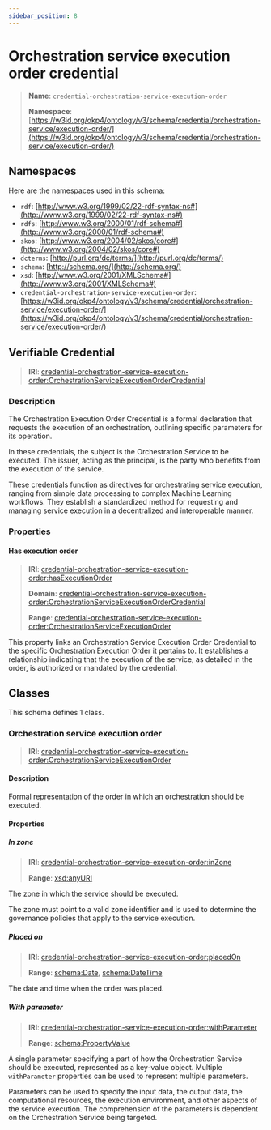 ```yaml
---
sidebar_position: 8
---
```

[//]: # (This file is auto-generated. Please do not modify it yourself.)

# Orchestration service execution order credential

> **Name**: `credential-orchestration-service-execution-order`
>
> **Namespace**: [https://w3id.org/okp4/ontology/v3/schema/credential/orchestration-service/execution-order/](https://w3id.org/okp4/ontology/v3/schema/credential/orchestration-service/execution-order/)

## Namespaces

Here are the namespaces used in this schema:

- `rdf`: [http://www.w3.org/1999/02/22-rdf-syntax-ns#](http://www.w3.org/1999/02/22-rdf-syntax-ns#)
- `rdfs`: [http://www.w3.org/2000/01/rdf-schema#](http://www.w3.org/2000/01/rdf-schema#)
- `skos`: [http://www.w3.org/2004/02/skos/core#](http://www.w3.org/2004/02/skos/core#)
- `dcterms`: [http://purl.org/dc/terms/](http://purl.org/dc/terms/)
- `schema`: [http://schema.org/](http://schema.org/)
- `xsd`: [http://www.w3.org/2001/XMLSchema#](http://www.w3.org/2001/XMLSchema#)
- `credential-orchestration-service-execution-order`: [https://w3id.org/okp4/ontology/v3/schema/credential/orchestration-service/execution-order/](https://w3id.org/okp4/ontology/v3/schema/credential/orchestration-service/execution-order/)

## Verifiable Credential

> **IRI**: [credential-orchestration-service-execution-order:OrchestrationServiceExecutionOrderCredential](https://w3id.org/okp4/ontology/v3/schema/credential/orchestration-service/execution-order/OrchestrationServiceExecutionOrderCredential)

### Description

The Orchestration Execution Order Credential is a formal declaration that requests the execution of an orchestration, outlining specific parameters for its operation.

In these credentials, the subject is the Orchestration Service to be executed. The issuer, acting as the principal, is the party who benefits from the execution of the service.

These credentials function as directives for orchestrating service execution, ranging from simple data processing to complex Machine Learning workflows. They establish a standardized method for requesting and managing service execution in a decentralized and interoperable manner.

### Properties

#### Has execution order
>
> **IRI**: [credential-orchestration-service-execution-order:hasExecutionOrder](https://w3id.org/okp4/ontology/v3/schema/credential/orchestration-service/execution-order/hasExecutionOrder)
>
> **Domain**:&nbsp;[credential-orchestration-service-execution-order:OrchestrationServiceExecutionOrderCredential](https://w3id.org/okp4/ontology/v3/schema/credential/orchestration-service/execution-order/OrchestrationServiceExecutionOrderCredential)
>
> **Range**:&nbsp;[credential-orchestration-service-execution-order:OrchestrationServiceExecutionOrder](https://w3id.org/okp4/ontology/v3/schema/credential/orchestration-service/execution-order/OrchestrationServiceExecutionOrder)

This property links an Orchestration Service Execution Order Credential to the specific Orchestration Execution Order it pertains to. It establishes a relationship indicating that the execution of the service, as detailed in the order, is authorized or mandated by the credential.

## Classes

This schema defines 1 class.

### Orchestration service execution order
>
> **IRI**: [credential-orchestration-service-execution-order:OrchestrationServiceExecutionOrder](https://w3id.org/okp4/ontology/v3/schema/credential/orchestration-service/execution-order/OrchestrationServiceExecutionOrder)

#### Description

Formal representation of the order in which an orchestration should be executed.

#### Properties

##### In zone
>
> **IRI**: [credential-orchestration-service-execution-order:inZone](https://w3id.org/okp4/ontology/v3/schema/credential/orchestration-service/execution-order/inZone)
>
> **Range**:&nbsp;[xsd:anyURI](http://www.w3.org/2001/XMLSchema#anyURI)

The zone in which the service should be executed.

The zone must point to a valid zone identifier and is used to determine the governance policies that apply to the service execution.

##### Placed on
>
> **IRI**: [credential-orchestration-service-execution-order:placedOn](https://w3id.org/okp4/ontology/v3/schema/credential/orchestration-service/execution-order/placedOn)
>
> **Range**:&nbsp;[schema:Date](http://schema.org/Date), [schema:DateTime](http://schema.org/DateTime)

The date and time when the order was placed.

##### With parameter
>
> **IRI**: [credential-orchestration-service-execution-order:withParameter](https://w3id.org/okp4/ontology/v3/schema/credential/orchestration-service/execution-order/withParameter)
>
> **Range**:&nbsp;[schema:PropertyValue](http://schema.org/PropertyValue)

A single parameter specifying a part of how the Orchestration Service should be executed, represented as a key-value object. Multiple `withParameter` properties can be used to represent multiple parameters.

Parameters can be used to specify the input data, the output data, the computational resources, the execution environment, and other aspects of the service execution. The comprehension of the parameters is dependent on the Orchestration Service being targeted.
